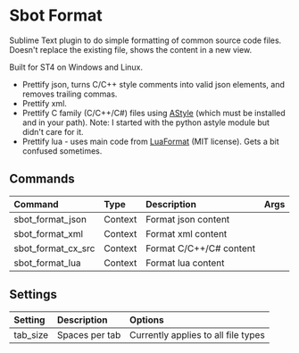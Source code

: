 # Sbot Format

Sublime Text plugin to do simple formatting of common source code files. Doesn't replace the existing file,
shows the content in a new view.

Built for ST4 on Windows and Linux.

- Prettify json, turns C/C++ style comments into valid json elements, and removes trailing commas.
- Prettify xml.
- Prettify C family (C/C++/C#) files using [AStyle](https://astyle.sourceforge.net/) (which must be installed and in your path). Note: I started with the python astyle module but didn't care for it.
- Prettify lua - uses main code from [LuaFormat](https://github.com/floydawong/LuaFormat) (MIT license). Gets a bit confused sometimes.


## Commands

| Command                  | Type     | Description                   | Args             |
| :--------                | :------- | :-------                      | :--------        |
| sbot_format_json         | Context  | Format json content           |                  |
| sbot_format_xml          | Context  | Format xml content            |                  |
| sbot_format_cx_src       | Context  | Format C/C++/C# content       |                  |
| sbot_format_lua          | Context  | Format lua content            |                  |

## Settings

| Setting            | Description         | Options                                     |
| :--------          | :-------            | :------                                     |
| tab_size           | Spaces per tab      | Currently applies to all file types         |
